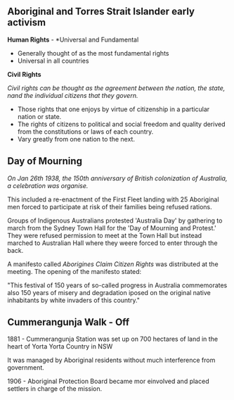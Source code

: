 ## Aboriginal and Torres Strait Islander early activism

**Human Rights** - *Universal and Fundamental

- Generally thought of as the most fundamental rights
- Universal in all countries


**Civil Rights** 

*Civil rights can be thought as the agreement between the nation, the state, nand the individual citizens that they govern.*

- Those rights that one enjoys by virtue of citizenship in a particular nation or state.
- The rights of citizens to political and social freedom and quality derived from the constitutions or laws of each country.
- Vary greatly from one nation to the next.


## Day of Mourning

*On Jan 26th 1938, the 150th anniversary of British colonization of Australia, a celebration was organise.*

This included a re-enactment of the First Fleet landing with 25 Aboriginal men forced to participate at risk of their families being refused rations.

Groups of Indigenous Australians protested 'Australia Day' by gathering to march from the Sydney Town Hall for the 'Day of Mourning and Protest.' They were refused permission to meet at the Town Hall but instead marched to Australian Hall where they weere forced to enter through the back.

A manifesto called *Aborigines Claim Citizen Rights* was distributed at the meeting. The opening of the manifesto stated:

"This festival of 150 years of so-called progress in Australia commemorates also 150 years of misery and degradation iposed on the original native inhabitants by white invaders of this country."

## Cummerangunja Walk - Off

1881 - Cummerangunja Station was set up on 700 hectares of land in the heart of Yorta Yorta Country in NSW

It was managed by Aboriginal residents without much interference from government.

1906 - Aboriginal Protection Board became mor einvolved and placed settlers in charge of the mission.